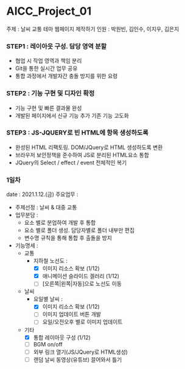 # AICC_Project_01
주제 : 날씨 교통 테마 웹페이지 제작하기
인원 : 박원빈, 김인수, 이지우, 김은지

### STEP1 : 레이아웃 구성. 담당 영역 분할
- 협업 시 작업 영역과 책임 분리
- Git을 통한 실시간 업무 공유
- 통합 과정에서 개발자간 충돌 방지를 위한 요령

### STEP2 : 기능 구현 및 디자인 확정
- 기능 구현 및 빠른 결과물 완성
- 개발된 페이지에서 신규 기능 추가 기존 기능 고도화

### STEP3 : JS-JQUERY로 빈 HTML에 항목 생성하도록
- 완성된 HTML 리팩토링. DOM/JQuery로 HTML 생성하도록 변환
- 브라우저 보안정책을 준수하여 JS로 분리된 HTML요소 통합
- JQuery의 Select / effect / event 전체적인 복기


### 1일차
date : 2021.1.12.(금)
주요업무 : 
- 주제선정 : 날씨 & 대중 교통
- 업무분담 : 
  - 요소 별로 분업하여 개발 후 통합
  - 요소 별로 폴더 생성. 담당자별로 폴더 내부만 편집
  - 변수명 규칙을 통해 통합 후 출돌을 방지
- 기능명세 : 
  - 교통
    - 지하철 노선도 : 
      - [x] 이미지 리소스 확보 (1/12)
      - [x] 애니메이션 슬라이드 겔러리 (1/12)
      - [ ] [오른쪽|왼쪽|자동]으로 노선도 이동
  - 날씨
    - 요일별 날씨 : 
      - [x] 이미지 리소스 확보 (1/12)
      - [ ] 이미지 업데이트 버튼 개발
      - [ ] 요일/오전오후 별로 이미지 업데이트
  - 기타
    - [x] 통합 레이아웃 구성 (1/12)
    - [ ] BGM on/off
    - [ ] 외부 링크 열기(JS/JQuery로 HTML생성)
    - [ ] 랜덤 날씨 동영상(유튜브) 끌어와서 틀기
